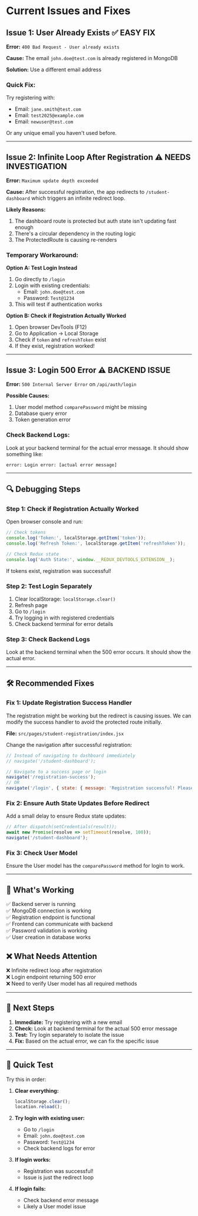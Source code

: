 # Current Issues and Fixes

## Issue 1: User Already Exists ✅ EASY FIX

**Error:** `400 Bad Request - User already exists`

**Cause:** The email `john.doe@test.com` is already registered in MongoDB

**Solution:** Use a different email address

### Quick Fix:
Try registering with:
- Email: `jane.smith@test.com`
- Email: `test2025@example.com`
- Email: `newuser@test.com`

Or any unique email you haven't used before.

---

## Issue 2: Infinite Loop After Registration ⚠️ NEEDS INVESTIGATION

**Error:** `Maximum update depth exceeded`

**Cause:** After successful registration, the app redirects to `/student-dashboard` which triggers an infinite redirect loop.

**Likely Reasons:**
1. The dashboard route is protected but auth state isn't updating fast enough
2. There's a circular dependency in the routing logic
3. The ProtectedRoute is causing re-renders

### Temporary Workaround:

**Option A: Test Login Instead**
1. Go directly to `/login`
2. Login with existing credentials:
   - Email: `john.doe@test.com`
   - Password: `Test@1234`
3. This will test if authentication works

**Option B: Check if Registration Actually Worked**
1. Open browser DevTools (F12)
2. Go to Application → Local Storage
3. Check if `token` and `refreshToken` exist
4. If they exist, registration worked!

---

## Issue 3: Login 500 Error ⚠️ BACKEND ISSUE

**Error:** `500 Internal Server Error` on `/api/auth/login`

**Possible Causes:**
1. User model method `comparePassword` might be missing
2. Database query error
3. Token generation error

### Check Backend Logs:
Look at your backend terminal for the actual error message. It should show something like:
```
error: Login error: [actual error message]
```

---

## 🔍 Debugging Steps

### Step 1: Check if Registration Actually Worked

Open browser console and run:
```javascript
// Check tokens
console.log('Token:', localStorage.getItem('token'));
console.log('Refresh Token:', localStorage.getItem('refreshToken'));

// Check Redux state
console.log('Auth State:', window.__REDUX_DEVTOOLS_EXTENSION__);
```

If tokens exist, registration was successful!

### Step 2: Test Login Separately

1. Clear localStorage: `localStorage.clear()`
2. Refresh page
3. Go to `/login`
4. Try logging in with registered credentials
5. Check backend terminal for error details

### Step 3: Check Backend Logs

Look at the backend terminal when the 500 error occurs. It should show the actual error.

---

## 🛠️ Recommended Fixes

### Fix 1: Update Registration Success Handler

The registration might be working but the redirect is causing issues. We can modify the success handler to avoid the protected route initially.

**File:** `src/pages/student-registration/index.jsx`

Change the navigation after successful registration:
```javascript
// Instead of navigating to dashboard immediately
// navigate('/student-dashboard');

// Navigate to a success page or login
navigate('/registration-success');
// OR
navigate('/login', { state: { message: 'Registration successful! Please login.' } });
```

### Fix 2: Ensure Auth State Updates Before Redirect

Add a small delay to ensure Redux state updates:
```javascript
// After dispatch(setCredentials(result));
await new Promise(resolve => setTimeout(resolve, 100));
navigate('/student-dashboard');
```

### Fix 3: Check User Model

Ensure the User model has the `comparePassword` method for login to work.

---

## 🎯 What's Working

✅ Backend server is running  
✅ MongoDB connection is working  
✅ Registration endpoint is functional  
✅ Frontend can communicate with backend  
✅ Password validation is working  
✅ User creation in database works  

## ❌ What Needs Attention

❌ Infinite redirect loop after registration  
❌ Login endpoint returning 500 error  
❌ Need to verify User model has all required methods  

---

## 🚀 Next Steps

1. **Immediate:** Try registering with a new email
2. **Check:** Look at backend terminal for the actual 500 error message
3. **Test:** Try login separately to isolate the issue
4. **Fix:** Based on the actual error, we can fix the specific issue

---

## 📝 Quick Test

Try this in order:

1. **Clear everything:**
   ```javascript
   localStorage.clear();
   location.reload();
   ```

2. **Try login with existing user:**
   - Go to `/login`
   - Email: `john.doe@test.com`
   - Password: `Test@1234`
   - Check backend logs for error

3. **If login works:**
   - Registration was successful!
   - Issue is just the redirect loop

4. **If login fails:**
   - Check backend error message
   - Likely a User model issue
